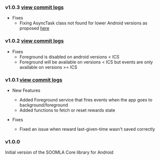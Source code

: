 ### v1.0.3 [view commit logs](https://github.com/soomla/soomla-android-core/compare/v1.0.2...v1.0.3)

* Fixes
  * Fixing AsyncTask class not found for lower Android versions as proposed [here](http://stackoverflow.com/questions/6968744/getting-noclassdeffounderror-android-os-asynctask)

### v1.0.2 [view commit logs](https://github.com/soomla/soomla-android-core/compare/v1.0.1...v1.0.2)

* Fixes
  * Foreground is disabled on android versions < ICS
  * Foreground will be available on versions < ICS but events are only available on versions >= ICS

### v1.0.1 [view commit logs](https://github.com/soomla/soomla-android-core/compare/v1.0.0...v1.0.1)

* New Features
  * Added Foreground service that fires events when the app goes to background/foreground
  * Added functions to fetch or reset rewards state

* Fixes
  * Fixed an issue when reward last-given-time wasn't saved correctly

### v1.0.0

Initial version of the SOOMLA Core library for Android
